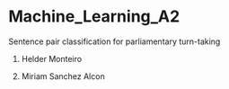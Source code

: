 # Machine_Learning_A2
Sentence pair classification for parliamentary turn-taking

1. Helder Monteiro

2. Miriam Sanchez Alcon
